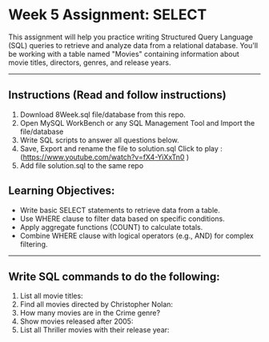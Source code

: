 # Week 5 Assignment: SELECT 

This assignment will help you practice writing Structured Query Language (SQL) queries to retrieve and analyze data from a relational database. You'll be working with a table named "Movies" containing information about movie titles, directors, genres, and release years.
__________________________________________________________________________________________________
## Instructions (Read and follow instructions)

1. Download 8Week.sql file/database from this repo.
2. Open MySQL WorkBench or any SQL Management Tool and Import the file/database 
3. Write SQL scripts to answer all questions below. 
4. Save, Export and rename the file to solution.sql Click to play : (https://www.youtube.com/watch?v=fX4-YiXxTn0 )
5. Add file solution.sql to the same repo

## Learning Objectives:

- Write basic SELECT statements to retrieve data from a table.
- Use WHERE clause to filter data based on specific conditions.
- Apply aggregate functions (COUNT) to calculate totals.
- Combine WHERE clause with logical operators (e.g., AND) for complex filtering.
__________________________________________________________________________________________________

## Write SQL commands to do the following: 

1. List all movie titles:
2. Find all movies directed by Christopher Nolan:
3. How many movies are in the Crime genre?
4. Show movies released after 2005:
5. List all Thriller movies with their release year:


